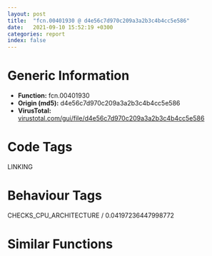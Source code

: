 ```yaml
---
layout: post
title:  "fcn.00401930 @ d4e56c7d970c209a3a2b3c4b4cc5e586"
date:   2021-09-10 15:52:19 +0300
categories: report
index: false
---
```


# Generic Information
- **Function:** fcn.00401930
- **Origin (md5):** d4e56c7d970c209a3a2b3c4b4cc5e586
- **VirusTotal:** [virustotal.com/gui/file/d4e56c7d970c209a3a2b3c4b4cc5e586][virustotal_ref]

# Code Tags
<span class="tag" id="LINKING">LINKING</span>


# Behaviour Tags
<span class="bhv-tag" id="CHECKS_CPU_ARCHITECTURE">CHECKS_CPU_ARCHITECTURE / 0.04197236447998772</span>

# Similar Functions
<script type="text/javascript" src="https://www.gstatic.com/charts/loader.js"></script>
<script type="text/javascript">

    google.charts.load('current', {'packages':['corechart']});
    google.charts.setOnLoadCallback(drawChart);

    function drawChart() {
    var data = new google.visualization.DataTable();
        data.addColumn('number', 'X');
        data.addColumn('number', 'Y');
        data.addColumn({type: 'string', role: 'tooltip', 'p': {'html': true}});
        data.addColumn({'type': 'string', 'role': 'style'});
        
        data.addRows([
    [-14.917380332946777, -69.37733459472656, '<b><a href="/report/fcn.00401930@d4e56c7d970c209a3a2b3c4b4cc5e586">fcn.00401930</a><br>@d4e56c7d970c209a3a2b3c4b4cc5e586</b><br>push ebx<br>xor ebx, ebx<br>cmp dword[0x9353f0], ebx<br>push esi<br>push edi<br>je 0x40194d<br>xor eax, eax<br>cmp dword[0x9353e8], ebx<br>setne al<br>jmp 0x401a04<br>push str.USER32<br>call dword[sym.imp.KERNEL32.dll_GetModuleHandleA]<br>mov edi, eax<br>cmp edi, ebx<br>je 0x4019d4<br>mov esi, dword[sym.imp.KERNEL32.dll_GetProcAddress]<br>push str.GetSystemMetrics<br>push edi<br>call esi<br>cmp eax, ebx<br>mov dword[0x9353d8], eax<br>je 0x4019d4<br>push str.MonitorFromWindow<br>push edi<br>call esi<br>cmp eax, ebx<br>mov dword[0x9353dc], eax<br>je 0x4019d4<br>push str.MonitorFromRect<br>push edi<br>call esi<br>cmp eax, ebx<br>mov dword[0x9353e0], eax<br>je 0x4019d4<br>push str.MonitorFromPoint<br>push edi<br>call esi<br>cmp eax, ebx<br>mov dword[0x9353e4], eax<br>je 0x4019d4<br>push str.EnumDisplayMonitors<br>push edi<br>call esi<br>cmp eax, ebx<br>mov dword[0x9353ec], eax<br>je 0x4019d4<br>push str.GetMonitorInfoA<br>push edi<br>call esi<br>cmp eax, ebx<br>mov dword[0x9353e8], eax<br>je 0x4019d4<br>push 1<br>pop eax<br>mov dword[0x9353f0], eax<br>jmp 0x401a04<br>mov dword[0x9353d8], ebx<br>mov dword[0x9353dc], ebx<br>mov dword[0x9353e0], ebx<br>mov dword[0x9353e4], ebx<br>mov dword[0x9353e8], ebx<br>mov dword[0x9353ec], ebx<br>mov dword[0x9353f0], 1<br>xor eax, eax<br>pop edi<br>pop esi<br>pop ebx<br>ret <br><eoc> ', 'point { fill-color: #e0440e; }'],
[-39.57878494262695, 97.2364730834961, '<b><a href="/report/fcn.004130c2@7b00dd8f2abf54a73bfb09681334ff78">fcn.004130c2</a><br>@7b00dd8f2abf54a73bfb09681334ff78</b><br>push ebx<br>xor ebx, ebx<br>cmp dword[0x46a2e4], ebx<br>je 0x4130da<br>xor eax, eax<br>cmp dword[0x46a2d8], ebx<br>pop ebx<br>setne al<br>ret <br>push esi<br>push edi<br>call fcn.0041306a<br>push str.USER32<br>mov dword[0x46a2e8], eax<br>call dword[sym.imp.KERNEL32.dll_GetModuleHandleA]<br>mov edi, eax<br>cmp edi, ebx<br>je 0x413189<br>mov esi, dword[sym.imp.KERNEL32.dll_GetProcAddress]<br>push str.GetSystemMetrics<br>push edi<br>call esi<br>cmp eax, ebx<br>mov dword[0x46a2c8], eax<br>je 0x413189<br>push str.MonitorFromWindow<br>push edi<br>call esi<br>cmp eax, ebx<br>mov dword[0x46a2cc], eax<br>je 0x413189<br>push str.MonitorFromRect<br>push edi<br>call esi<br>cmp eax, ebx<br>mov dword[0x46a2d0], eax<br>je 0x413189<br>push str.MonitorFromPoint<br>push edi<br>call esi<br>cmp eax, ebx<br>mov dword[0x46a2d4], eax<br>je 0x413189<br>push str.EnumDisplayMonitors<br>push edi<br>call esi<br>cmp eax, ebx<br>mov dword[0x46a2dc], eax<br>je 0x413189<br>push str.GetMonitorInfoA<br>push edi<br>call esi<br>cmp eax, ebx<br>mov dword[0x46a2d8], eax<br>je 0x413189<br>push str.EnumDisplayDevicesA<br>push edi<br>call esi<br>cmp eax, ebx<br>mov dword[0x46a2e0], eax<br>je 0x413189<br>xor eax, eax<br>inc eax<br>pop edi<br>pop esi<br>mov dword[0x46a2e4], 1<br>pop ebx<br>ret <br>mov dword[0x46a2c8], ebx<br>mov dword[0x46a2cc], ebx<br>mov dword[0x46a2d0], ebx<br>mov dword[0x46a2d4], ebx<br>mov dword[0x46a2d8], ebx<br>mov dword[0x46a2dc], ebx<br>mov dword[0x46a2e0], ebx<br>xor eax, eax<br>jmp 0x41317b<br><eoc> ', 'null'],
[56.61573028564453, 111.4745864868164, '<b><a href="/report/fcn.0055c1e4@c60344b51fa39a329b92557d24ff7670">fcn.0055c1e4</a><br>@c60344b51fa39a329b92557d24ff7670</b><br>mov edi, edi<br>push ebx<br>xor ebx, ebx<br>cmp dword[0x60f36c], ebx<br>je 0x55c1fe<br>xor eax, eax<br>cmp dword[0x60f360], ebx<br>pop ebx<br>setne al<br>ret <br>push esi<br>push edi<br>call fcn.0055c18a<br>push str.USER32<br>mov dword[0x60f370], eax<br>call dword[sym.imp.KERNEL32.dll_GetModuleHandleW]<br>mov edi, eax<br>cmp edi, ebx<br>je 0x55c2c0<br>mov esi, dword[sym.imp.KERNEL32.dll_GetProcAddress]<br>push str.GetSystemMetrics<br>push edi<br>call esi<br>mov dword[0x60f350], eax<br>cmp eax, ebx<br>je 0x55c2c0<br>push str.MonitorFromWindow<br>push edi<br>call esi<br>mov dword[0x60f354], eax<br>cmp eax, ebx<br>je 0x55c2c0<br>push str.MonitorFromRect<br>push edi<br>call esi<br>mov dword[0x60f358], eax<br>cmp eax, ebx<br>je 0x55c2c0<br>push str.MonitorFromPoint<br>push edi<br>call esi<br>mov dword[0x60f35c], eax<br>cmp eax, ebx<br>je 0x55c2c0<br>push str.EnumDisplayMonitors<br>push edi<br>call esi<br>mov dword[0x60f364], eax<br>cmp eax, ebx<br>je 0x55c2c0<br>push str.EnumDisplayDevicesW<br>push edi<br>call esi<br>mov dword[0x60f368], eax<br>cmp eax, ebx<br>je 0x55c2c0<br>cmp dword[0x60f370], ebx<br>je 0x55c29e<br>push str.GetMonitorInfoW<br>jmp 0x55c2a3<br>push str.GetMonitorInfoA<br>push edi<br>call esi<br>mov dword[0x60f360], eax<br>cmp eax, ebx<br>je 0x55c2c0<br>xor eax, eax<br>inc eax<br>pop edi<br>pop esi<br>mov dword[0x60f36c], 1<br>pop ebx<br>ret <br>mov dword[0x60f350], ebx<br>mov dword[0x60f354], ebx<br>mov dword[0x60f358], ebx<br>mov dword[0x60f35c], ebx<br>mov dword[0x60f360], ebx<br>mov dword[0x60f364], ebx<br>mov dword[0x60f368], ebx<br>xor eax, eax<br>jmp 0x55c2b2<br><eoc> ', 'null'],
[20.84911346435547, 21.048683166503906, '<b><a href="/report/fcn.1000d0a7@481b545f5c18f2fce1caac67ddc419e8">fcn.1000d0a7</a><br>@481b545f5c18f2fce1caac67ddc419e8</b><br>push ebx<br>xor ebx, ebx<br>cmp dword[0x10065354], ebx<br>je 0x1000d0bf<br>xor eax, eax<br>cmp dword[0x10065348], ebx<br>pop ebx<br>setne al<br>ret <br>push esi<br>push edi<br>call fcn.1000d04f<br>push str.USER32<br>mov dword[0x10065358], eax<br>call dword[sym.imp.KERNEL32.dll_GetModuleHandleW]<br>mov edi, eax<br>cmp edi, ebx<br>je 0x1000d181<br>mov esi, dword[sym.imp.KERNEL32.dll_GetProcAddress]<br>push str.GetSystemMetrics<br>push edi<br>call esi<br>cmp eax, ebx<br>mov dword[0x10065338], eax<br>je 0x1000d181<br>push str.MonitorFromWindow<br>push edi<br>call esi<br>cmp eax, ebx<br>mov dword[0x1006533c], eax<br>je 0x1000d181<br>push str.MonitorFromRect<br>push edi<br>call esi<br>cmp eax, ebx<br>mov dword[0x10065340], eax<br>je 0x1000d181<br>push str.MonitorFromPoint<br>push edi<br>call esi<br>cmp eax, ebx<br>mov dword[0x10065344], eax<br>je 0x1000d181<br>push str.EnumDisplayMonitors<br>push edi<br>call esi<br>cmp eax, ebx<br>mov dword[0x1006534c], eax<br>je 0x1000d181<br>push str.EnumDisplayDevicesW<br>push edi<br>call esi<br>cmp eax, ebx<br>mov dword[0x10065350], eax<br>je 0x1000d181<br>cmp dword[0x10065358], ebx<br>je 0x1000d15f<br>push str.GetMonitorInfoW<br>jmp 0x1000d164<br>push str.GetMonitorInfoA<br>push edi<br>call esi<br>cmp eax, ebx<br>mov dword[0x10065348], eax<br>je 0x1000d181<br>xor eax, eax<br>inc eax<br>pop edi<br>pop esi<br>mov dword[0x10065354], 1<br>pop ebx<br>ret <br>mov dword[0x10065338], ebx<br>mov dword[0x1006533c], ebx<br>mov dword[0x10065340], ebx<br>mov dword[0x10065344], ebx<br>mov dword[0x10065348], ebx<br>mov dword[0x1006534c], ebx<br>mov dword[0x10065350], ebx<br>xor eax, eax<br>jmp 0x1000d173<br><eoc> ', 'null'],
[81.27704620361328, -55.13898468017578, '<b><a href="/report/fcn.00403033@59aef7c08025d70f84c85db2092fc99e">fcn.00403033</a><br>@59aef7c08025d70f84c85db2092fc99e</b><br>push ebx<br>xor ebx, ebx<br>cmp dword[0x435eac], ebx<br>je 0x40304b<br>xor eax, eax<br>cmp dword[0x435ea0], ebx<br>pop ebx<br>setne al<br>ret <br>push esi<br>push edi<br>call fcn.00402fe6<br>push str.USER32<br>mov dword[0x435eb0], eax<br>call dword[sym.imp.KERNEL32.dll_GetModuleHandleA]<br>mov edi, eax<br>cmp edi, ebx<br>je 0x4030f3<br>mov esi, dword[sym.imp.KERNEL32.dll_GetProcAddress]<br>push str.GetSystemMetrics<br>push edi<br>call esi<br>cmp eax, ebx<br>mov dword[0x435e90], eax<br>je 0x4030f3<br>push str.MonitorFromWindow<br>push edi<br>call esi<br>cmp eax, ebx<br>mov dword[0x435e94], eax<br>je 0x4030f3<br>push str.MonitorFromRect<br>push edi<br>call esi<br>cmp eax, ebx<br>mov dword[0x435e98], eax<br>je 0x4030f3<br>push str.MonitorFromPoint<br>push edi<br>call esi<br>cmp eax, ebx<br>mov dword[0x435e9c], eax<br>je 0x4030f3<br>push str.EnumDisplayMonitors<br>push edi<br>call esi<br>cmp eax, ebx<br>mov dword[0x435ea4], eax<br>je 0x4030f3<br>push str.GetMonitorInfoA<br>push edi<br>call esi<br>cmp eax, ebx<br>mov dword[0x435ea0], eax<br>je 0x4030f3<br>push str.EnumDisplayDevicesA<br>push edi<br>call esi<br>cmp eax, ebx<br>mov dword[0x435ea8], eax<br>je 0x4030f3<br>xor eax, eax<br>inc eax<br>mov dword[0x435eac], eax<br>jmp 0x403129<br>mov dword[0x435e90], ebx<br>mov dword[0x435e94], ebx<br>mov dword[0x435e98], ebx<br>mov dword[0x435e9c], ebx<br>mov dword[0x435ea0], ebx<br>mov dword[0x435ea4], ebx<br>mov dword[0x435ea8], ebx<br>mov dword[0x435eac], 1<br>xor eax, eax<br>pop edi<br>pop esi<br>pop ebx<br>ret <br><eoc> ', 'null'],
[117.04364013671875, 35.28691482543945, '<b><a href="/report/fcn.00403602@a2475448bf4050c1583e1970984a4d00">fcn.00403602</a><br>@a2475448bf4050c1583e1970984a4d00</b><br>push ebx<br>xor ebx, ebx<br>cmp dword[0x418348], ebx<br>push esi<br>push edi<br>je 0x40361f<br>xor eax, eax<br>cmp dword[0x418340], ebx<br>setne al<br>jmp 0x4036d6<br>push str.USER32<br>call dword[sym.imp.KERNEL32.dll_GetModuleHandleA]<br>mov edi, eax<br>cmp edi, ebx<br>je 0x4036a6<br>mov esi, dword[sym.imp.KERNEL32.dll_GetProcAddress]<br>push str.GetSystemMetrics<br>push edi<br>call esi<br>cmp eax, ebx<br>mov dword[0x418330], eax<br>je 0x4036a6<br>push str.MonitorFromWindow<br>push edi<br>call esi<br>cmp eax, ebx<br>mov dword[0x418334], eax<br>je 0x4036a6<br>push str.MonitorFromRect<br>push edi<br>call esi<br>cmp eax, ebx<br>mov dword[0x418338], eax<br>je 0x4036a6<br>push str.MonitorFromPoint<br>push edi<br>call esi<br>cmp eax, ebx<br>mov dword[0x41833c], eax<br>je 0x4036a6<br>push str.EnumDisplayMonitors<br>push edi<br>call esi<br>cmp eax, ebx<br>mov dword[0x418344], eax<br>je 0x4036a6<br>push str.GetMonitorInfoA<br>push edi<br>call esi<br>cmp eax, ebx<br>mov dword[0x418340], eax<br>je 0x4036a6<br>push 1<br>pop eax<br>mov dword[0x418348], eax<br>jmp 0x4036d6<br>mov dword[0x418330], ebx<br>mov dword[0x418334], ebx<br>mov dword[0x418338], ebx<br>mov dword[0x41833c], ebx<br>mov dword[0x418340], ebx<br>mov dword[0x418344], ebx<br>mov dword[0x418348], 1<br>xor eax, eax<br>pop edi<br>pop esi<br>pop ebx<br>ret <br><eoc> ', 'null'],
[-75.34525299072266, 6.810458183288574, '<b><a href="/report/fcn.004a1fcc@3e981d1767f44f5fe2446a49ffe52f4e">fcn.004a1fcc</a><br>@3e981d1767f44f5fe2446a49ffe52f4e</b><br>push ebx<br>xor ebx, ebx<br>cmp dword[0x523980], ebx<br>push esi<br>push edi<br>je 0x4a1fe9<br>xor eax, eax<br>cmp dword[0x523978], ebx<br>setne al<br>jmp 0x4a20a0<br>push str.USER32<br>call dword[sym.imp.KERNEL32.dll_GetModuleHandleA]<br>mov edi, eax<br>cmp edi, ebx<br>je 0x4a2070<br>mov esi, dword[sym.imp.KERNEL32.dll_GetProcAddress]<br>push str.GetSystemMetrics<br>push edi<br>call esi<br>cmp eax, ebx<br>mov dword[0x523968], eax<br>je 0x4a2070<br>push str.MonitorFromWindow<br>push edi<br>call esi<br>cmp eax, ebx<br>mov dword[0x52396c], eax<br>je 0x4a2070<br>push str.MonitorFromRect<br>push edi<br>call esi<br>cmp eax, ebx<br>mov dword[0x523970], eax<br>je 0x4a2070<br>push str.MonitorFromPoint<br>push edi<br>call esi<br>cmp eax, ebx<br>mov dword[0x523974], eax<br>je 0x4a2070<br>push str.EnumDisplayMonitors<br>push edi<br>call esi<br>cmp eax, ebx<br>mov dword[0x52397c], eax<br>je 0x4a2070<br>push str.GetMonitorInfoA<br>push edi<br>call esi<br>cmp eax, ebx<br>mov dword[0x523978], eax<br>je 0x4a2070<br>push 1<br>pop eax<br>mov dword[0x523980], eax<br>jmp 0x4a20a0<br>mov dword[0x523968], ebx<br>mov dword[0x52396c], ebx<br>mov dword[0x523970], ebx<br>mov dword[0x523974], ebx<br>mov dword[0x523978], ebx<br>mov dword[0x52397c], ebx<br>mov dword[0x523980], 1<br>xor eax, eax<br>pop edi<br>pop esi<br>pop ebx<br>ret <br><eoc> ', 'null'],

        ]);

    var options = {
        title: 'Similarity Plot',
        legend: 'none',
        colors: ['#dedbd9', '#e6693e', '#ec8f6e', '#f3b49f', '#f6c7b6'],
        tooltip: {isHtml: true, trigger: 'both'},
        explorer: {
        actions: ["dragToZoom", "rightClickToReset"],
        },
        chartArea: {
        width: '80%',
        height: '80%'
        },
        width: '100%',
        height: '100%'
    };

    var chart = new google.visualization.ScatterChart(document.getElementById('chart_div'));

    chart.draw(data, options);
    }
    
</script>


<div id="chart_div" style="width: 100%px; height: 100%;"></div>

# Disassembled Code
{% highlight nasm %}

push ebx
xor ebx, ebx
cmp dword[0x9353f0], ebx
push esi
push edi
je 0x40194d
xor eax, eax
cmp dword[0x9353e8], ebx
setne al
jmp 0x401a04
push str.USER32
call dword[sym.imp.KERNEL32.dll_GetModuleHandleA]
mov edi, eax
cmp edi, ebx
je 0x4019d4
mov esi, dword[sym.imp.KERNEL32.dll_GetProcAddress]
push str.GetSystemMetrics
push edi
call esi
cmp eax, ebx
mov dword[0x9353d8], eax
je 0x4019d4
push str.MonitorFromWindow
push edi
call esi
cmp eax, ebx
mov dword[0x9353dc], eax
je 0x4019d4
push str.MonitorFromRect
push edi
call esi
cmp eax, ebx
mov dword[0x9353e0], eax
je 0x4019d4
push str.MonitorFromPoint
push edi
call esi
cmp eax, ebx
mov dword[0x9353e4], eax
je 0x4019d4
push str.EnumDisplayMonitors
push edi
call esi
cmp eax, ebx
mov dword[0x9353ec], eax
je 0x4019d4
push str.GetMonitorInfoA
push edi
call esi
cmp eax, ebx
mov dword[0x9353e8], eax
je 0x4019d4
push 1
pop eax
mov dword[0x9353f0], eax
jmp 0x401a04
mov dword[0x9353d8], ebx
mov dword[0x9353dc], ebx
mov dword[0x9353e0], ebx
mov dword[0x9353e4], ebx
mov dword[0x9353e8], ebx
mov dword[0x9353ec], ebx
mov dword[0x9353f0], 1
xor eax, eax
pop edi
pop esi
pop ebx
ret

{% endhighlight %}

[virustotal_ref]: https://www.virustotal.com/gui/file/d4e56c7d970c209a3a2b3c4b4cc5e586